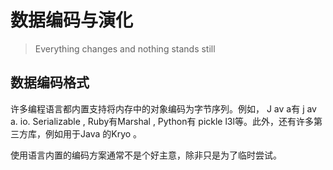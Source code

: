 # 数据编码与演化



> Everything changes and nothing stands still  

## 数据编码格式

许多编程语言都内置支持将内存中的对象编码为字节序列。例如， J av a有 j av a.
io. Serializable , Ruby有Marshal , Python有 pickle l3l等。此外，还有许多第
三方库，例如用于Java 的Kryo  。  

使用语言内置的编码方案通常不是个好主意，除非只是为了临时尝试。  